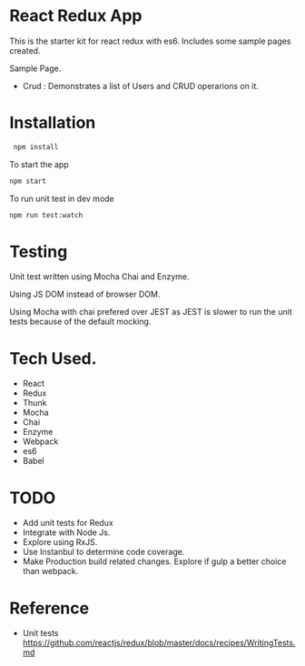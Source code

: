 # React Redux App

This is the starter kit for react redux with es6. Includes some sample pages created.

Sample Page. 
- Crud : Demonstrates a list of Users and CRUD operarions on it.

# Installation

```sh
 npm install
```
To start the app 

```sh
npm start
```

To run unit test in dev mode
```sh
npm run test:watch
```


# Testing
Unit test written using Mocha Chai and Enzyme.

Using JS DOM instead of browser DOM.

Using Mocha with chai prefered over JEST as JEST is slower to run the unit tests because of the default mocking.

# Tech Used.
- React
- Redux
- Thunk
- Mocha 
- Chai
- Enzyme
- Webpack
- es6
- Babel


# TODO 
- Add unit tests for Redux
- Integrate with Node Js.
- Explore using RxJS.
- Use Instanbul to determine code coverage.
- Make Production build related changes. Explore if gulp a better choice than webpack.

# Reference 
- Unit tests
https://github.com/reactjs/redux/blob/master/docs/recipes/WritingTests.md       